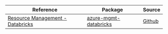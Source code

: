 | Reference | Package | Source |
|---|---|---|
|[Resource Management - Databricks](mgmt-databricks-readme.md)|[azure-mgmt-databricks](https://pypi.org/project/azure-mgmt-databricks)|[Github](https://github.com/Azure/azure-sdk-for-python/blob/main/sdk/databricks/azure-mgmt-databricks)|

